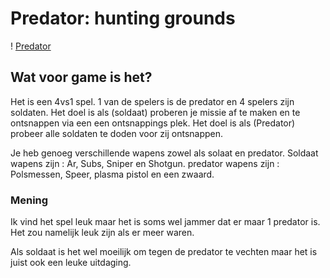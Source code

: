# Predator: hunting grounds
! [Predator](predator.JFIF)

## Wat voor game is het?

Het is een 4vs1 spel. 1 van de spelers is de predator en 4 spelers zijn soldaten.
Het doel is als (soldaat) proberen je missie af te maken en te ontsnappen via een een ontsnappings plek.
Het doel is als (Predator) probeer alle soldaten te doden voor zij ontsnappen.

Je heb genoeg verschillende wapens zowel als solaat en predator. 
Soldaat wapens zijn : Ar, Subs, Sniper en Shotgun.
predator wapens zijn : Polsmessen, Speer, plasma pistol en een zwaard.

### Mening

Ik vind het spel leuk maar het is soms wel jammer dat er maar 1 predator is.
Het zou namelijk leuk zijn als er meer waren.

Als soldaat is het wel moeilijk om tegen de predator te vechten maar het is juist ook een leuke uitdaging.

